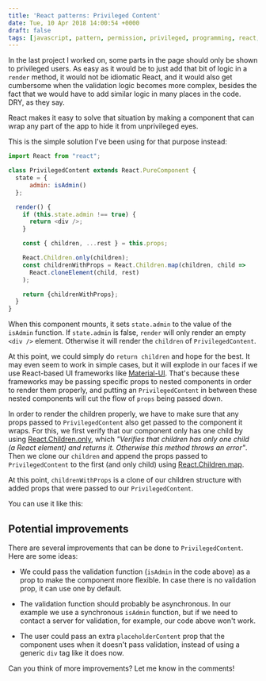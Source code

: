 ```yaml
---
title: 'React patterns: Privileged Content'
date: Tue, 10 Apr 2018 14:00:54 +0000
draft: false
tags: [javascript, pattern, permission, privileged, programming, react, react]
---
```


In the last project I worked on, some parts in the page should only be shown to privileged users. As easy as it would be to just add that bit of logic in a `render` method, it would not be idiomatic React, and it would also get cumbersome when the validation logic becomes more complex, besides the fact that we would have to add similar logic in many places in the code. DRY, as they say.

<!-- more -->

React makes it easy to solve that situation by making a component that can wrap any part of the app to hide it from unprivileged eyes.

This is the simple solution I've been using for that purpose instead:

```javascript
import React from "react";

class PrivilegedContent extends React.PureComponent {
  state = {
      admin: isAdmin()
  };

  render() {
    if (this.state.admin !== true) {
      return <div />;
    }

    const { children, ...rest } = this.props;

    React.Children.only(children);
    const childrenWithProps = React.Children.map(children, child =>
      React.cloneElement(child, rest)
    );

    return {childrenWithProps};
  }
}
```

When this component mounts, it sets `state.admin` to the value of the `isAdmin` function. If `state.admin` is false, `render` will only render an empty `<div />` element. Otherwise it will render the `children` of `PrivilegedContent`.

At this point, we could simply do `return children` and hope for the best. It may even seem to work in simple cases, but it will explode in our faces if we use React-based UI frameworks like [Material-UI](https://www.material-ui.com). That's because these frameworks may be passing specific props to nested components in order to render them properly, and putting an `PrivilegedContent` in between these nested components will cut the flow of `props` being passed down.

In order to render the children properly, we have to make sure that any props passed to `PrivilegedContent` also get passed to the component it wraps. For this, we first verify that our component only has one child by using [React.Children.only](https://reactjs.org/docs/react-api.html#reactchildrenonly), which _"Verifies that children has only one child (a React element) and returns it. Otherwise this method throws an error"_. Then we clone our `children` and append the props passed to `PrivilegedContent` to the first (and only child) using [React.Children.map](https://reactjs.org/docs/react-api.html#reactchildrenmap).

At this point, `childrenWithProps` is a clone of our children structure with added props that were passed to our `PrivilegedContent`.

You can use it like this:

## Potential improvements

There are several improvements that can be done to `PrivilegedContent`. Here are some ideas:

*   We could pass the validation function (`isAdmin` in the code above) as a prop to make the component more flexible. In case there is no validation prop, it can use one by default.

*   The validation function should probably be asynchronous. In our example we use a synchronous `isAdmin` function, but if we need to contact a server for validation, for example, our code above won't work.

*   The user could pass an extra `placeholderContent` prop that the component uses when it doesn't pass validation, instead of using a generic `div` tag like it does now.


Can you think of more improvements? Let me know in the comments!